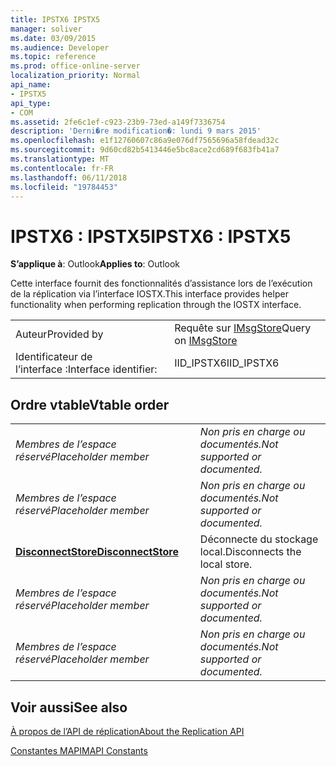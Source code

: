 ```yaml
---
title: IPSTX6 IPSTX5
manager: soliver
ms.date: 03/09/2015
ms.audience: Developer
ms.topic: reference
ms.prod: office-online-server
localization_priority: Normal
api_name:
- IPSTX5
api_type:
- COM
ms.assetid: 2fe6c1ef-c923-23b9-73ed-a149f7336754
description: 'Derni�re modification�: lundi 9 mars 2015'
ms.openlocfilehash: e1f12760607c86a9e076df7565696a58fdead32c
ms.sourcegitcommit: 9d60cd82b5413446e5bc8ace2cd689f683fb41a7
ms.translationtype: MT
ms.contentlocale: fr-FR
ms.lasthandoff: 06/11/2018
ms.locfileid: "19784453"
---
```

# <a name="ipstx6--ipstx5"></a><span data-ttu-id="025af-103">IPSTX6 : IPSTX5</span><span class="sxs-lookup"><span data-stu-id="025af-103">IPSTX6 : IPSTX5</span></span>

  
  
<span data-ttu-id="025af-104">**S’applique à**: Outlook</span><span class="sxs-lookup"><span data-stu-id="025af-104">**Applies to**: Outlook</span></span> 
  
<span data-ttu-id="025af-105">Cette interface fournit des fonctionnalités d’assistance lors de l’exécution de la réplication via l’interface IOSTX.</span><span class="sxs-lookup"><span data-stu-id="025af-105">This interface provides helper functionality when performing replication through the IOSTX interface.</span></span>
  
|||
|:-----|:-----|
|<span data-ttu-id="025af-106">Auteur</span><span class="sxs-lookup"><span data-stu-id="025af-106">Provided by</span></span>  <br/> |<span data-ttu-id="025af-107">Requête sur [IMsgStore](imsgstoreimapiprop.md)</span><span class="sxs-lookup"><span data-stu-id="025af-107">Query on [IMsgStore](imsgstoreimapiprop.md)</span></span> <br/> |
|<span data-ttu-id="025af-108">Identificateur de l’interface :</span><span class="sxs-lookup"><span data-stu-id="025af-108">Interface identifier:</span></span>  <br/> |<span data-ttu-id="025af-109">IID_IPSTX6</span><span class="sxs-lookup"><span data-stu-id="025af-109">IID_IPSTX6</span></span>  <br/> |
   
## <a name="vtable-order"></a><span data-ttu-id="025af-110">Ordre vtable</span><span class="sxs-lookup"><span data-stu-id="025af-110">Vtable order</span></span>

|||
|:-----|:-----|
| <span data-ttu-id="025af-111">*Membres de l’espace réservé*</span><span class="sxs-lookup"><span data-stu-id="025af-111">*Placeholder member*</span></span>  <br/> | <span data-ttu-id="025af-112">*Non pris en charge ou documentés.*</span><span class="sxs-lookup"><span data-stu-id="025af-112">*Not supported or documented.*</span></span>  <br/> |
| <span data-ttu-id="025af-113">*Membres de l’espace réservé*</span><span class="sxs-lookup"><span data-stu-id="025af-113">*Placeholder member*</span></span>  <br/> | <span data-ttu-id="025af-114">*Non pris en charge ou documentés.*</span><span class="sxs-lookup"><span data-stu-id="025af-114">*Not supported or documented.*</span></span>  <br/> |
|<span data-ttu-id="025af-115">**[DisconnectStore](ipstx6-disconnectstore.md)**</span><span class="sxs-lookup"><span data-stu-id="025af-115">**[DisconnectStore](ipstx6-disconnectstore.md)**</span></span> <br/> |<span data-ttu-id="025af-116">Déconnecte du stockage local.</span><span class="sxs-lookup"><span data-stu-id="025af-116">Disconnects the local store.</span></span>  <br/> |
| <span data-ttu-id="025af-117">*Membres de l’espace réservé*</span><span class="sxs-lookup"><span data-stu-id="025af-117">*Placeholder member*</span></span>  <br/> | <span data-ttu-id="025af-118">*Non pris en charge ou documentés.*</span><span class="sxs-lookup"><span data-stu-id="025af-118">*Not supported or documented.*</span></span>  <br/> |
| <span data-ttu-id="025af-119">*Membres de l’espace réservé*</span><span class="sxs-lookup"><span data-stu-id="025af-119">*Placeholder member*</span></span>  <br/> | <span data-ttu-id="025af-120">*Non pris en charge ou documentés.*</span><span class="sxs-lookup"><span data-stu-id="025af-120">*Not supported or documented.*</span></span>  <br/> |
   
## <a name="see-also"></a><span data-ttu-id="025af-121">Voir aussi</span><span class="sxs-lookup"><span data-stu-id="025af-121">See also</span></span>



[<span data-ttu-id="025af-122">À propos de l’API de réplication</span><span class="sxs-lookup"><span data-stu-id="025af-122">About the Replication API</span></span>](about-the-replication-api.md)
  
[<span data-ttu-id="025af-123">Constantes MAPI</span><span class="sxs-lookup"><span data-stu-id="025af-123">MAPI Constants</span></span>](mapi-constants.md)


